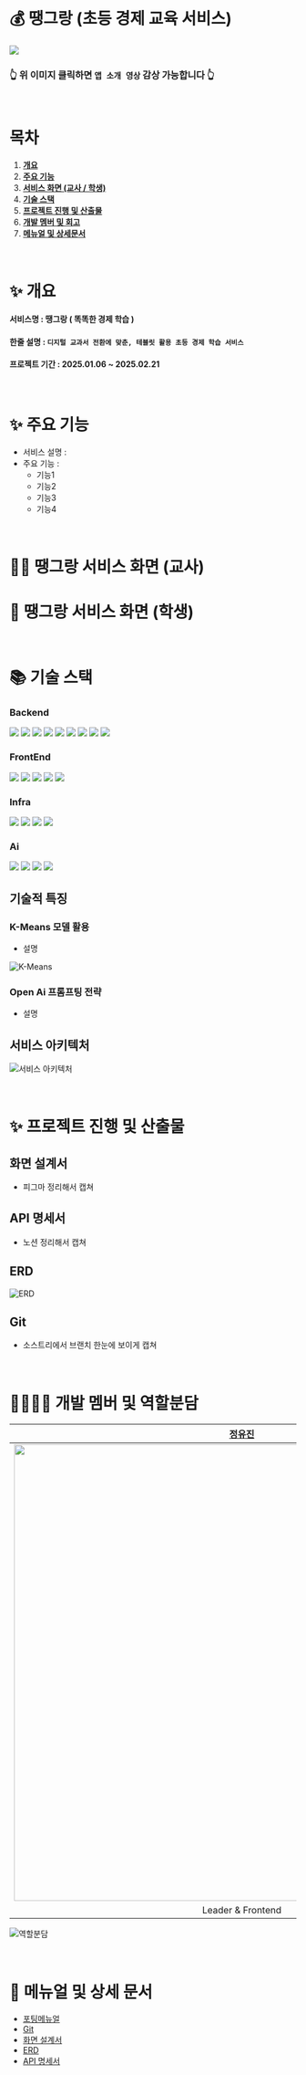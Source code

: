 # 💰 땡그랑 (초등 경제 교육 서비스)

[<img src="https://lab.ssafy.com/s12-webmobile4-sub1/S12P11D107/-/wikis/uploads/ba9b25834b6a7cf148924e4a0a34d6c2/%EB%95%A1%EA%B7%B8%EB%9E%91_%EC%86%8C%EA%B0%9C.png">](https://youtu.be/ZU994x_80P4)

### 👆 위 이미지 클릭하면 `앱 소개 영상` 감상 가능합니다 👆

<br/>

# 목차

1. [**개요**](#1)
1. [**주요 기능**](#2)
1. [**서비스 화면 (교사 / 학생)**](#3)
1. [**기술 스택**](#4)
1. [**프로젝트 진행 및 산출물**](#5)
1. [**개발 멤버 및 회고**](#6)
1. [**메뉴얼 및 상세문서**](#7)

<br/>

<div id="1"></div>

# ✨ 개요

#### 서비스명 : 땡그랑 ( 똑똑한 경제 학습 )

#### 한줄 설명 : `디지털 교과서 전환에 맞춘, 테블릿 활용 초등 경제 학습 서비스`

#### 프로젝트 기간 : 2025.01.06 ~ 2025.02.21

<br/>

<div id="2"></div>

# ✨ 주요 기능

-   서비스 설명 :
-   주요 기능 :
    -   기능1
    -   기능2
    -   기능3
    -   기능4

<br/>

<div id="3"></div>

# 👩‍🏫 땡그랑 서비스 화면 (교사)

# 👧 땡그랑 서비스 화면 (학생)

<br/>

<div id="4"></div>

# 📚 기술 스택

### Backend

<div align=left> 
  <img src="https://img.shields.io/badge/java-007396?style=flat-square&logo=java&logoColor=white">
  <img src="https://img.shields.io/badge/mysql-4479A1?style=flat-square&logo=mysql&logoColor=white">
  <img src="https://img.shields.io/badge/firebase-FFCA28?style=flat-square&logo=firebase&logoColor=white">
  <img src="https://img.shields.io/badge/spring-6DB33F?style=flat-square&logo=spring&logoColor=white">
  <img src="https://img.shields.io/badge/springboot-6DB33F?style=flat-square&logo=springboot&logoColor=white">
  <img src="https://img.shields.io/badge/git-F05032?style=flat-square&logo=git&logoColor=white">
  <img src="https://img.shields.io/badge/jitpack-000000?style=flat-square&logo=jitpack&logoColor=white">
  <img src="https://img.shields.io/badge/openjdk-000000?style=flat-square&logo=openjdk&logoColor=white">
  <img src="https://img.shields.io/badge/springboot-6DB33F?style=flat-square&logo=springboot&logoColor=white">

</div>

### FrontEnd

<div align=left> 
  <img src="https://img.shields.io/badge/firebase-FFCA28?style=flat-square&logo=firebase&logoColor=white">
  <img src="https://img.shields.io/badge/git-F05032?style=flat-square&logo=git&logoColor=white">
  <img src="https://img.shields.io/badge/gradle-02303A?style=flat-square&logo=gradle&logoColor=white">
  <img src="https://img.shields.io/badge/kotlin-7F52FF?style=flat-square&logo=kotlin&logoColor=white">
  <img src="https://img.shields.io/badge/openjdk-000000?style=flat-square&logo=openjdk&logoColor=white">

</div>

### Infra

<div align=left> 
  <img src="https://img.shields.io/badge/docker-2496ED?style=flat-square&logo=docker&logoColor=white">
  <img src="https://img.shields.io/badge/git-F05032?style=flat-square&logo=git&logoColor=white">
  <img src="https://img.shields.io/badge/jenkins-D24939?style=flat-square&logo=jenkins&logoColor=white">
  <img src="https://img.shields.io/badge/git-F05032?style=flat-square&logo=git&logoColor=white">
  
</div>

### Ai

<div align=left> 
  <img src="https://img.shields.io/badge/java-007396?style=flat-square&logo=java&logoColor=white">
  <img src="https://img.shields.io/badge/git-F05032?style=flat-square&logo=git&logoColor=white">
  <img src="https://img.shields.io/badge/python-3776AB?style=flat-square&logo=python&logoColor=white">
  <img src="https://img.shields.io/badge/git-F05032?style=flat-square&logo=git&logoColor=white">
  
</div>

## 기술적 특징

### K-Means 모델 활용

-   설명

![K-Means](https://lab.ssafy.com/s12-webmobile4-sub1/S12P11D107/-/wikis/uploads/6571a2dbcae3ba6772cde58eab2636c8/Ai%ED%99%9C%EC%9A%A9.gif)

### Open Ai 프롬프팅 전략

-   설명

## 서비스 아키텍처

![서비스 아키텍처](https://lab.ssafy.com/s12-webmobile4-sub1/S12P11D107/-/wikis/uploads/3de1435069605ca93e51606b7cb52b53/%EC%8B%9C%EC%8A%A4%ED%85%9C_%EC%95%84%ED%82%A4%ED%85%8D%EC%B3%90.png)

<br/>

<div id="5"></div>

# ✨ 프로젝트 진행 및 산출물

## 화면 설계서

-   피그마 정리해서 캡쳐

## API 명세서

-   노션 정리해서 캡쳐

## ERD

![ERD](https://lab.ssafy.com/s12-webmobile4-sub1/S12P11D107/-/wikis/uploads/d60756c13f70c006641e93fd4481c3d3/ERD.png)

## Git

-   소스트리에서 브랜치 한눈에 보이게 캡쳐

<br/>

<div id="6"></div>

# 👨‍👩‍👧‍👦 개발 멤버 및 역할분담

|                                                          **[정유진](https://github.com/breadbirds)**                                                          |                                                                        **[박진현]()**                                                                         |                                                                        **[서미지]()**                                                                         |                                                                        **[이사랑]()**                                                                         |                                                                        **[임정인]()**                                                                         |                                                                        **[최연지]()**                                                                         |
| :-----------------------------------------------------------------------------------------------------------------------------------------------------------: | :-----------------------------------------------------------------------------------------------------------------------------------------------------------: | :-----------------------------------------------------------------------------------------------------------------------------------------------------------: | :-----------------------------------------------------------------------------------------------------------------------------------------------------------: | :-----------------------------------------------------------------------------------------------------------------------------------------------------------: | :-----------------------------------------------------------------------------------------------------------------------------------------------------------: |
| <img src="https://lab.ssafy.com/s12-webmobile4-sub1/S12P11D107/-/wikis/uploads/8829ad7f56dc9eeef9e2cf06c4568b47/%EC%A0%95%EC%9C%A0%EC%A7%84.png" width="800"> | <img src="https://lab.ssafy.com/s12-webmobile4-sub1/S12P11D107/-/wikis/uploads/88e2e5d29f1b1adddb708939b3c1f530/%EB%B0%95%EC%A7%84%ED%98%84.png" width="800"> | <img src="https://lab.ssafy.com/s12-webmobile4-sub1/S12P11D107/-/wikis/uploads/6ed642814fe8fac68be256cc04546637/%EC%84%9C%EB%AF%B8%EC%A7%80.png" width="800"> | <img src="https://lab.ssafy.com/s12-webmobile4-sub1/S12P11D107/-/wikis/uploads/85cf40b154dee2c6f104afbe9d27463d/%EC%9D%B4%EC%82%AC%EB%9E%91.png" width="800"> | <img src="https://lab.ssafy.com/s12-webmobile4-sub1/S12P11D107/-/wikis/uploads/095b84c1b19aaa770f3fc73370d01599/%EC%9E%84%EC%A0%95%EC%9D%B8.png" width="800"> | <img src="https://lab.ssafy.com/s12-webmobile4-sub1/S12P11D107/-/wikis/uploads/9fd987c3d9488c1734b0cb3486114922/%EC%B5%9C%EC%97%B0%EC%A7%80.png" width="800"> |
|                                                                       Leader & Frontend                                                                       |                                                                           Frontend                                                                            |                                                                        Backend & Infra                                                                        |                                                                           Frontend                                                                            |                                                                            Backend                                                                            |                                                                            Backend                                                                            |

![역할분담](https://lab.ssafy.com/s12-webmobile4-sub1/S12P11D107/-/wikis/uploads/12bf8272476b4ab2d9228b808e5561d9/%ED%8C%80%EC%9B%90%EC%97%AD%ED%95%A0.png)

<br/>

<div id="7"></div>

# 📒 메뉴얼 및 상세 문서

-   [포팅메뉴얼]()
-   [Git]()
-   [화면 설계서]()
-   [ERD]()
-   [API 명세서]()
